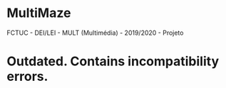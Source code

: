 # MultiMaze
FCTUC - DEI/LEI - MULT (Multimédia) - 2019/2020 - Projeto

# Outdated. Contains incompatibility errors.
